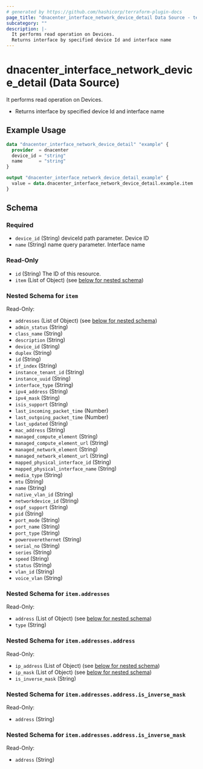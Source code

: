 ```yaml
---
# generated by https://github.com/hashicorp/terraform-plugin-docs
page_title: "dnacenter_interface_network_device_detail Data Source - terraform-provider-dnacenter"
subcategory: ""
description: |-
  It performs read operation on Devices.
  Returns interface by specified device Id and interface name
---
```


# dnacenter_interface_network_device_detail (Data Source)

It performs read operation on Devices.

- Returns interface by specified device Id and interface name

## Example Usage

```terraform
data "dnacenter_interface_network_device_detail" "example" {
  provider  = dnacenter
  device_id = "string"
  name      = "string"
}

output "dnacenter_interface_network_device_detail_example" {
  value = data.dnacenter_interface_network_device_detail.example.item
}
```

<!-- schema generated by tfplugindocs -->
## Schema

### Required

- `device_id` (String) deviceId path parameter. Device ID
- `name` (String) name query parameter. Interface name

### Read-Only

- `id` (String) The ID of this resource.
- `item` (List of Object) (see [below for nested schema](#nestedatt--item))

<a id="nestedatt--item"></a>
### Nested Schema for `item`

Read-Only:

- `addresses` (List of Object) (see [below for nested schema](#nestedobjatt--item--addresses))
- `admin_status` (String)
- `class_name` (String)
- `description` (String)
- `device_id` (String)
- `duplex` (String)
- `id` (String)
- `if_index` (String)
- `instance_tenant_id` (String)
- `instance_uuid` (String)
- `interface_type` (String)
- `ipv4_address` (String)
- `ipv4_mask` (String)
- `isis_support` (String)
- `last_incoming_packet_time` (Number)
- `last_outgoing_packet_time` (Number)
- `last_updated` (String)
- `mac_address` (String)
- `managed_compute_element` (String)
- `managed_compute_element_url` (String)
- `managed_network_element` (String)
- `managed_network_element_url` (String)
- `mapped_physical_interface_id` (String)
- `mapped_physical_interface_name` (String)
- `media_type` (String)
- `mtu` (String)
- `name` (String)
- `native_vlan_id` (String)
- `networkdevice_id` (String)
- `ospf_support` (String)
- `pid` (String)
- `port_mode` (String)
- `port_name` (String)
- `port_type` (String)
- `poweroverethernet` (String)
- `serial_no` (String)
- `series` (String)
- `speed` (String)
- `status` (String)
- `vlan_id` (String)
- `voice_vlan` (String)

<a id="nestedobjatt--item--addresses"></a>
### Nested Schema for `item.addresses`

Read-Only:

- `address` (List of Object) (see [below for nested schema](#nestedobjatt--item--addresses--address))
- `type` (String)

<a id="nestedobjatt--item--addresses--address"></a>
### Nested Schema for `item.addresses.address`

Read-Only:

- `ip_address` (List of Object) (see [below for nested schema](#nestedobjatt--item--addresses--address--ip_address))
- `ip_mask` (List of Object) (see [below for nested schema](#nestedobjatt--item--addresses--address--ip_mask))
- `is_inverse_mask` (String)

<a id="nestedobjatt--item--addresses--address--ip_address"></a>
### Nested Schema for `item.addresses.address.is_inverse_mask`

Read-Only:

- `address` (String)


<a id="nestedobjatt--item--addresses--address--ip_mask"></a>
### Nested Schema for `item.addresses.address.is_inverse_mask`

Read-Only:

- `address` (String)
